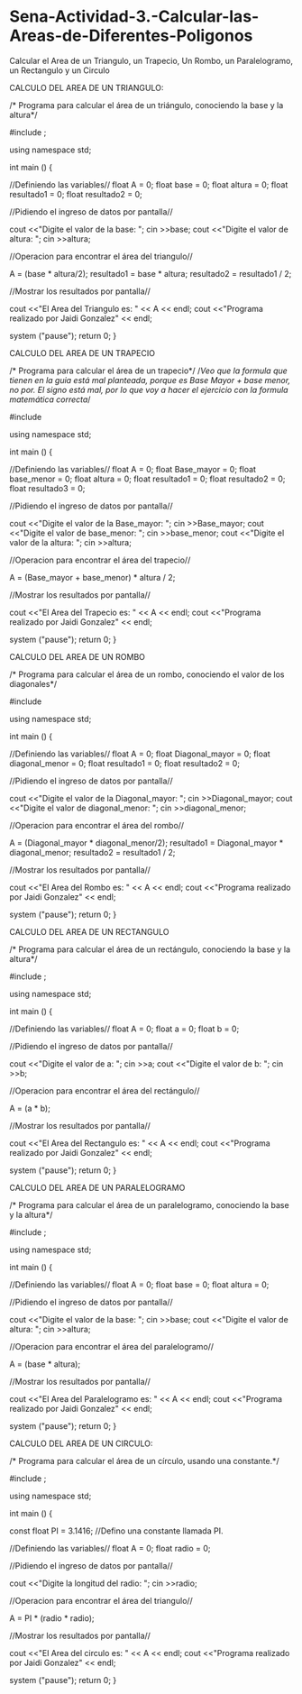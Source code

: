 # Sena-Actividad-3.-Calcular-las-Areas-de-Diferentes-Poligonos
Calcular el Area de un Triangulo, un Trapecio, Un Rombo, un Paralelogramo, un Rectangulo y un Circulo

CALCULO DEL AREA DE UN TRIANGULO:

/* Programa para calcular el área de un triángulo, conociendo la base y la altura*/


#include <iostream>;

using namespace std; 

int main ()
{

//Definiendo las variables//
float A = 0;
float base = 0;
float altura = 0;
float resultado1 = 0;
float resultado2 = 0;

//Pidiendo el ingreso de datos por pantalla//

cout <<"Digite el valor de la base:  "; cin >>base;
cout <<"Digite el valor de altura:  "; cin >>altura;

//Operacion para encontrar el área del triangulo//

A = (base * altura/2);
resultado1 = base * altura;
resultado2 = resultado1 / 2;

//Mostrar los resultados por pantalla//

cout <<"El Area del Triangulo es:    " << A << endl;
cout <<"Programa realizado por Jaidi Gonzalez" << endl;

system ("pause");
return 0;
}

CALCULO DEL AREA DE UN TRAPECIO

/* Programa para calcular el área de un trapecio*/
/*Veo que la formula que tienen en la guia está mal planteada, porque es Base Mayor + base menor, no por. El signo está mal, por lo que voy a 
hacer el ejercicio con la formula matemática correcta*/

#include <iostream>

using namespace std; 

int main ()
{

//Definiendo las variables//
float A = 0;
float Base_mayor = 0;
float base_menor = 0;
float altura = 0;
float resultado1 = 0;
float resultado2 = 0;
float resultado3 = 0;

//Pidiendo el ingreso de datos por pantalla//

cout <<"Digite el valor de la Base_mayor:  "; cin >>Base_mayor;
cout <<"Digite el valor de base_menor:  "; cin >>base_menor;
cout <<"Digite el valor de la altura:  "; cin >>altura;

//Operacion para encontrar el área del trapecio//

A = (Base_mayor + base_menor) * altura / 2;

//Mostrar los resultados por pantalla//

cout <<"El Area del Trapecio es:    " << A << endl;
cout <<"Programa realizado por Jaidi Gonzalez" << endl;

system ("pause");
return 0;
}


CALCULO DEL AREA DE UN ROMBO

/* Programa para calcular el área de un rombo, conociendo el valor de los diagonales*/


#include <iostream>

using namespace std; 

int main ()
{

//Definiendo las variables//
float A = 0;
float Diagonal_mayor = 0;
float diagonal_menor = 0;
float resultado1 = 0;
float resultado2 = 0;

//Pidiendo el ingreso de datos por pantalla//

cout <<"Digite el valor de la Diagonal_mayor:  "; cin >>Diagonal_mayor;
cout <<"Digite el valor de diagonal_menor:  "; cin >>diagonal_menor;

//Operacion para encontrar el área del rombo//

A = (Diagonal_mayor * diagonal_menor/2);
resultado1 = Diagonal_mayor * diagonal_menor;
resultado2 = resultado1 / 2;

//Mostrar los resultados por pantalla//

cout <<"El Area del Rombo es:    " << A << endl;
cout <<"Programa realizado por Jaidi Gonzalez" << endl;

system ("pause");
return 0;
}

CALCULO DEL AREA DE UN RECTANGULO

/* Programa para calcular el área de un rectángulo, conociendo la base y la altura*/


#include <iostream>;

using namespace std; 

int main ()
{

//Definiendo las variables//
float A = 0;
float a = 0;
float b = 0;

//Pidiendo el ingreso de datos por pantalla//

cout <<"Digite el valor de a:  "; cin >>a;
cout <<"Digite el valor de b:  "; cin >>b;

//Operacion para encontrar el área del rectángulo//

A = (a * b);

//Mostrar los resultados por pantalla//

cout <<"El Area del Rectangulo es:    " << A << endl;
cout <<"Programa realizado por Jaidi Gonzalez" << endl;

system ("pause");
return 0;
}

CALCULO DEL AREA DE UN PARALELOGRAMO

/* Programa para calcular el área de un paralelogramo, conociendo la base y la altura*/


#include <iostream>;

using namespace std; 

int main ()
{

//Definiendo las variables//
float A = 0;
float base = 0;
float altura = 0;

//Pidiendo el ingreso de datos por pantalla//

cout <<"Digite el valor de la base:  "; cin >>base;
cout <<"Digite el valor de altura:  "; cin >>altura;

//Operacion para encontrar el área del paralelogramo//

A = (base * altura);

//Mostrar los resultados por pantalla//

cout <<"El Area del Paralelogramo es:    " << A << endl;
cout <<"Programa realizado por Jaidi Gonzalez" << endl;

system ("pause");
return 0;
}

CALCULO DEL AREA DE UN CIRCULO:

/* Programa para calcular el área de un círculo, usando una constante.*/


#include <iostream>;

using namespace std; 

int main ()
{

const float PI = 3.1416; //Defino una constante llamada PI.

//Definiendo las variables//
float A = 0;
float radio = 0;

//Pidiendo el ingreso de datos por pantalla//

cout <<"Digite la longitud del radio:  "; cin >>radio;

//Operacion para encontrar el área del triangulo//

A = PI * (radio * radio);

//Mostrar los resultados por pantalla//

cout <<"El Area del circulo es:    " << A << endl;
cout <<"Programa realizado por Jaidi Gonzalez" << endl;

system ("pause");
return 0;
}
